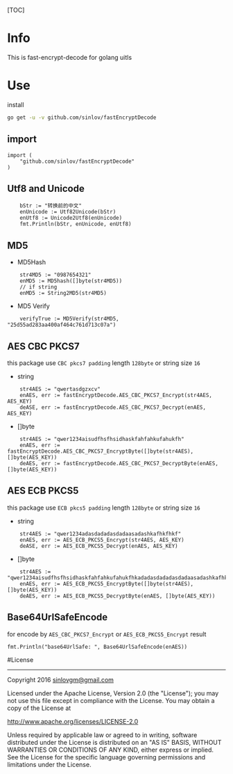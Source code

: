 [TOC]

# Info

This is fast-encrypt-decode for golang uitls

# Use

install

```sh
go get -u -v github.com/sinlov/fastEncryptDecode
```

## import

```golang
import (
    "github.com/sinlov/fastEncryptDecode"
)
```


## Utf8 and Unicode

```golang
    bStr := "转换前的中文"
	enUnicode := Utf82Unicode(bStr)
	enUtf8 := Unicode2Utf8(enUnicode)
	fmt.Println(bStr, enUnicode, enUtf8)
```


## MD5


- MD5Hash

```golang
    str4MD5 := "0987654321"
	enMD5 := MD5hash([]byte(str4MD5))
	// if string
	enMD5 := String2MD5(str4MD5)
```


- MD5 Verify

```golang
    verifyTrue := MD5Verify(str4MD5, "25d55ad283aa400af464c761d713c07a")
```

## AES CBC PKCS7

this package use `CBC pkcs7 padding` length `128byte` or string size `16`

- string

```golang
    str4AES := "qwertasdgzxcv"
    enAES, err := fastEncryptDecode.AES_CBC_PKCS7_Encrypt(str4AES, AES_KEY)
    deASE, err := fastEncryptDecode.AES_CBC_PKCS7_Decrypt(enAES, AES_KEY)
```


- []byte

```golang
    str4AES := "qwer1234aisudfhsfhsidhaskfahfahkufahukfh"
    enAES, err := fastEncryptDecode.AES_CBC_PKCS7_EncryptByte([]byte(str4AES), []byte(AES_KEY))
    deAES, err := fastEncryptDecode.AES_CBC_PKCS7_DecryptByte(enAES, []byte(AES_KEY))
```


## AES ECB PKCS5

this package use `ECB pkcs5 padding` length `128byte` or string size `16`

- string

```golang
    str4AES := "qwer1234adasdadadasdadaasadashkafhkfhkf"
	enAES, err := AES_ECB_PKCS5_Encrypt(str4AES, AES_KEY)
	deASE, err := AES_ECB_PKCS5_Decrypt(enAES, AES_KEY)
```

- []byte

```golang
    str4AES := "qwer1234aisudfhsfhsidhaskfahfahkufahukfhkadadasdadadasdadaasadashkafhkfhkf"
	enAES, err := AES_ECB_PKCS5_EncryptByte([]byte(str4AES), []byte(AES_KEY))
	deAES, err := AES_ECB_PKCS5_DecryptByte(enAES, []byte(AES_KEY))
```

## Base64UrlSafeEncode

for encode by `AES_CBC_PKCS7_Encrypt` or `AES_ECB_PKCS5_Encrypt` result

```golang
fmt.Println("base64UrlSafe: ", Base64UrlSafeEncode(enAES))
```

#License

---

Copyright 2016 sinlovgm@gmail.com

Licensed under the Apache License, Version 2.0 (the "License");
you may not use this file except in compliance with the License.
You may obtain a copy of the License at

   http://www.apache.org/licenses/LICENSE-2.0

Unless required by applicable law or agreed to in writing, software
distributed under the License is distributed on an "AS IS" BASIS,
WITHOUT WARRANTIES OR CONDITIONS OF ANY KIND, either express or implied.
See the License for the specific language governing permissions and
limitations under the License.